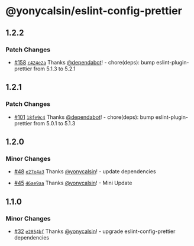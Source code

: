 # @yonycalsin/eslint-config-prettier

## 1.2.2

### Patch Changes

- [#158](https://github.com/yonycalsin/eslint-config/pull/158) [`c424e2a`](https://github.com/yonycalsin/eslint-config/commit/c424e2ab05674e6ccce972f7b3a4d309627d3a96) Thanks [@dependabot](https://github.com/apps/dependabot)! - chore(deps): bump eslint-plugin-prettier from 5.1.3 to 5.2.1

## 1.2.1

### Patch Changes

- [#101](https://github.com/yonycalsin/eslint-config/pull/101) [`18fe9c4`](https://github.com/yonycalsin/eslint-config/commit/18fe9c47be10aecba4af20033945cb7fe1dcc8a1) Thanks [@dependabot](https://github.com/apps/dependabot)! - chore(deps): bump eslint-plugin-prettier from 5.0.1 to 5.1.3

## 1.2.0

### Minor Changes

- [#48](https://github.com/yonycalsin/eslint-config/pull/48) [`e27e4a3`](https://github.com/yonycalsin/eslint-config/commit/e27e4a3fc55589ccc610cf59fa8eedbf380c9f85) Thanks [@yonycalsin](https://github.com/yonycalsin)! - update dependencies

- [#45](https://github.com/yonycalsin/eslint-config/pull/45) [`46ae9aa`](https://github.com/yonycalsin/eslint-config/commit/46ae9aa742c414209ecc5a78aaa7aa698a82c1cf) Thanks [@yonycalsin](https://github.com/yonycalsin)! - Mini Update

## 1.1.0

### Minor Changes

- [#32](https://github.com/yonycalsin/eslint-config/pull/32) [`e2854bf`](https://github.com/yonycalsin/eslint-config/commit/e2854bf0ccf452a276db7e8ddb6faf9757190354) Thanks [@yonycalsin](https://github.com/yonycalsin)! - upgrade eslint-config-prettier dependencies
